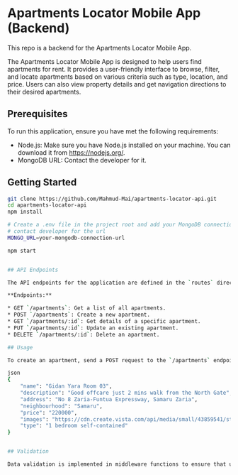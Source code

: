 # Apartments Locator Mobile App (Backend)

This repo is a backend for the Apartments Locator Mobile App.

The Apartments Locator Mobile App is designed to help users find apartments for rent. It provides a user-friendly interface to browse, filter, and locate apartments based on various criteria such as type, location, and price. Users can also view property details and get navigation directions to their desired apartments.

## Prerequisites

To run this application, ensure you have met the following requirements:

- Node.js: Make sure you have Node.js installed on your machine. You can download it from https://nodejs.org/.
- MongoDB URL: Contact the developer for it.

## Getting Started

```bash
git clone https://github.com/Mahmud-Mai/apartments-locator-api.git
cd apartments-locator-api
npm install

# Create a .env file in the project root and add your MongoDB connection URL
# contact developer for the url
MONGO_URL=your-mongodb-connection-url

npm start


## API Endpoints

The API endpoints for the application are defined in the `routes` directory. These endpoints allow you to perform CRUD (Create, Read, Update, Delete) operations on apartments.

**Endpoints:**

* GET `/apartments`: Get a list of all apartments.
* POST `/apartments`: Create a new apartment.
* GET `/apartments/:id`: Get details of a specific apartment.
* PUT `/apartments/:id`: Update an existing apartment.
* DELETE `/apartments/:id`: Delete an apartment.

## Usage

To create an apartment, send a POST request to the `/apartments` endpoint with the following body:

json
{
    "name": "Gidan Yara Room 03",
    "description": "Good offcare just 2 mins walk from the North Gate",
    "address": "No 8 Zaria-Funtua Expressway, Samaru Zaria",
    "neighbourhood": "Samaru",
    "price": "220000",
    "images": "https://cdn.create.vista.com/api/media/small/43859541/stock-photo-apartment-complex-exterior",
    "type": "1 bedroom self-contained"
}


## Validation

Data validation is implemented in middleware functions to ensure that user input is correct and meets the required criteria. For example, price is validated to ensure it's a positive number, and neighbourhood and apartment type are checked for valid values.
```

